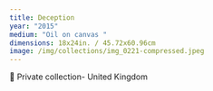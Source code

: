 ```yaml
---
title: Deception
year: "2015"
medium: "Oil on canvas "
dimensions: 18x24in. / 45.72x60.96cm
image: /img/collections/img_0221-compressed.jpeg
---
```

🔴 Private collection- United Kingdom 
